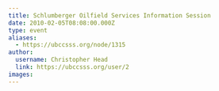 ```yaml
---
title: Schlumberger Oilfield Services Information Session 
date: 2010-02-05T08:08:00.000Z
type: event
aliases:
  - https://ubccsss.org/node/1315
author:
  username: Christopher Head
  link: https://ubccsss.org/user/2
images:
---
```


